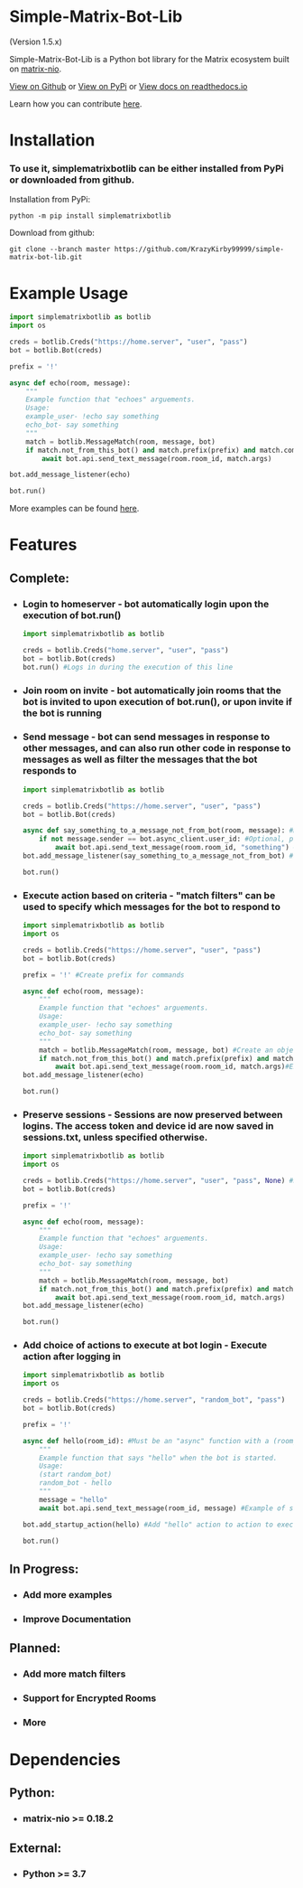 # Simple-Matrix-Bot-Lib
(Version 1.5.x)

Simple-Matrix-Bot-Lib is a Python bot library for the Matrix ecosystem built on [matrix-nio](https://github.com/poljar/matrix-nio).

[View on Github](https://github.com/KrazyKirby99999/simple-matrix-bot-lib) or [View on PyPi](https://pypi.org/project/simplematrixbotlib/) or
[View docs on readthedocs.io](https://simple-matrix-bot-lib.readthedocs.io/en/latest/)

Learn how you can contribute [here](CONTRIBUTING.md).


# Installation
### To use it, simplematrixbotlib can be either installed from PyPi or downloaded from github.</br>
Installation from PyPi:
```
python -m pip install simplematrixbotlib
```
Download from github:
```
git clone --branch master https://github.com/KrazyKirby99999/simple-matrix-bot-lib.git
```

# Example Usage
```python
import simplematrixbotlib as botlib
import os

creds = botlib.Creds("https://home.server", "user", "pass")
bot = botlib.Bot(creds)

prefix = '!'

async def echo(room, message):
    """
    Example function that "echoes" arguements.
    Usage:
    example_user- !echo say something
    echo_bot- say something
    """
    match = botlib.MessageMatch(room, message, bot)
    if match.not_from_this_bot() and match.prefix(prefix) and match.command("echo"):
        await bot.api.send_text_message(room.room_id, match.args)

bot.add_message_listener(echo)

bot.run()
```
More examples can be found [here](examples).

# Features
## Complete:
- ### Login to homeserver - bot automatically login upon the execution of bot.run() 
    ```python
    import simplematrixbotlib as botlib
    
    creds = botlib.Creds("home.server", "user", "pass")
    bot = botlib.Bot(creds)
    bot.run() #Logs in during the execution of this line
    ```
- ### Join room on invite - bot automatically join rooms that the bot is invited to upon execution of bot.run(), or upon invite if the bot is running
- ### Send message - bot can send messages in response to other messages, and can also run other code in response to messages as well as filter the messages that the bot responds to
    ```python
    import simplematrixbotlib as botlib
    
    creds = botlib.Creds("https://home.server", "user", "pass")
    bot = botlib.Bot(creds)

    async def say_something_to_a_message_not_from_bot(room, message): #Must be an "async" function with (room, message) arguments
        if not message.sender == bot.async_client.user_id: #Optional, prevents the bot from reacting to its own messages
            await bot.api.send_text_message(room.room_id, "something") #Send a message containing "something" to room
    bot.add_message_listener(say_something_to_a_message_not_from_bot) #Listen for messages, can have as many message listeners as needed, each added using bot.add_message_listener

    bot.run()
    ```
- ### Execute action based on criteria - "match filters" can be used to  specify which messages for the bot to respond to
    ```python
    import simplematrixbotlib as botlib
    import os

    creds = botlib.Creds("https://home.server", "user", "pass")
    bot = botlib.Bot(creds)

    prefix = '!' #Create prefix for commands

    async def echo(room, message):
        """
        Example function that "echoes" arguements.
        Usage:
        example_user- !echo say something
        echo_bot- say something
        """
        match = botlib.MessageMatch(room, message, bot) #Create an object of the botlib.MessageMatch class
        if match.not_from_this_bot() and match.prefix(prefix) and match.command("echo"): #Add match filters
            await bot.api.send_text_message(room.room_id, match.args)#Execute action
    bot.add_message_listener(echo)

    bot.run()
    ```
- ### Preserve sessions - Sessions are now preserved between logins. The access token and device id are now saved in sessions.txt, unless specified otherwise.
    ```python
    import simplematrixbotlib as botlib
    import os

    creds = botlib.Creds("https://home.server", "user", "pass", None) #Disable preserved sessions
    bot = botlib.Bot(creds)

    prefix = '!'

    async def echo(room, message):
        """
        Example function that "echoes" arguements.
        Usage:
        example_user- !echo say something
        echo_bot- say something
        """
        match = botlib.MessageMatch(room, message, bot)
        if match.not_from_this_bot() and match.prefix(prefix) and match.command("echo"):
            await bot.api.send_text_message(room.room_id, match.args)
    bot.add_message_listener(echo)

    bot.run()
    ```
- ### Add choice of actions to execute at bot login - Execute action after logging in
    ```python
    import simplematrixbotlib as botlib
    import os

    creds = botlib.Creds("https://home.server", "random_bot", "pass")
    bot = botlib.Bot(creds)

    prefix = '!'

    async def hello(room_id): #Must be an "async" function with a (room_id) argument
        """
        Example function that says "hello" when the bot is started.
        Usage:
        (start random_bot)
        random_bot - hello
        """
        message = "hello"
        await bot.api.send_text_message(room_id, message) #Example of sending a message

    bot.add_startup_action(hello) #Add "hello" action to action to execute at login

    bot.run()
    ```

## In Progress:
- ### Add more examples
- ### Improve Documentation

## Planned:
- ### Add more match filters
- ### Support for Encrypted Rooms
- ### More

# Dependencies
## Python:
- ### matrix-nio >= 0.18.2
## External:
- ### Python >= 3.7
